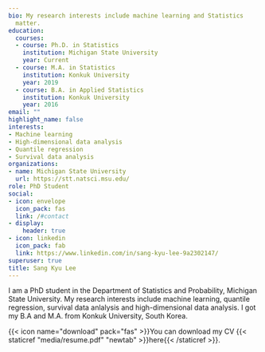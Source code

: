 ```yaml
---
bio: My research interests include machine learning and Statistics
  matter.
education:
  courses:
  - course: Ph.D. in Statistics
    institution: Michigan State University
    year: Current
  - course: M.A. in Statistics
    institution: Konkuk University
    year: 2019
  - course: B.A. in Applied Statistics
    institution: Konkuk University
    year: 2016
email: ""
highlight_name: false
interests:
- Machine learning
- High-dimensional data analysis
- Quantile regression
- Survival data analysis
organizations:
- name: Michigan State University
  url: https://stt.natsci.msu.edu/
role: PhD Student
social:
- icon: envelope
  icon_pack: fas
  link: /#contact
- display:
    header: true
- icon: linkedin
  icon_pack: fab
  link: https://www.linkedin.com/in/sang-kyu-lee-9a2302147/
superuser: true
title: Sang Kyu Lee
---
```


I am a PhD student in the Department of Statistics and Probability, Michigan State University. My research interests  include machine learning, quantile regression, survival data anlalysis and high-dimensional data analysis. I got my B.A and M.A. from Konkuk University, South Korea.


{{< icon name="download" pack="fas" >}}You can download my CV {{< staticref "media/resume.pdf" "newtab" >}}here{{< /staticref >}}.
